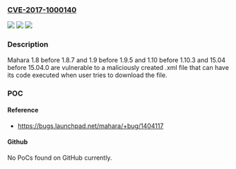 ### [CVE-2017-1000140](https://cve.mitre.org/cgi-bin/cvename.cgi?name=CVE-2017-1000140)
![](https://img.shields.io/static/v1?label=Product&message=n%2Fa&color=blue)
![](https://img.shields.io/static/v1?label=Version&message=n%2Fa&color=blue)
![](https://img.shields.io/static/v1?label=Vulnerability&message=n%2Fa&color=brighgreen)

### Description

Mahara 1.8 before 1.8.7 and 1.9 before 1.9.5 and 1.10 before 1.10.3 and 15.04 before 15.04.0 are vulnerable to a maliciously created .xml file that can have its code executed when user tries to download the file.

### POC

#### Reference
- https://bugs.launchpad.net/mahara/+bug/1404117

#### Github
No PoCs found on GitHub currently.

